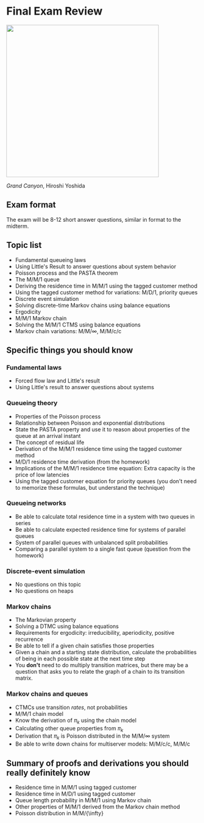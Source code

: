 # Final Exam Review

<img src="https://m.media-amazon.com/images/I/61i7jqn99WL._AC_UF350,350_QL50_.jpg" width="400px" />

*Grand Canyon*, Hiroshi Yoshida

## Exam format

The exam will be 8-12 short answer questions, similar in format to the midterm.

## Topic list

- Fundamental queueing laws
- Using Little's Result to answer questions about system behavior
- Poisson process and the PASTA theorem
- The M/M/1 queue
- Deriving the residence time in M/M/1 using the tagged customer method
- Using the tagged customer method for variations: M/D/1, priority queues
- Discrete event simulation
- Solving discrete-time Markov chains using balance equations
- Ergodicity
- M/M/1 Markov chain
- Solving the M/M/1 CTMS using balance equations
- Markov chain variations: M/M/∞, M/M/c/c

## Specific things you should know

### Fundamental laws

- Forced flow law and Little's result
- Using Little's result to answer questions about systems

### Queueing theory
- Properties of the Poisson process
- Relationship between Poisson and exponential distributions
- State the PASTA property and use it to reason about properties of the queue at an arrival instant
- The concept of residual life
- Derivation of the M/M/1 residence time using the tagged customer method
- M/D/1 residence time derivation (from the homework)
- Implications of the M/M/1 residence time equation: Extra capacity is the price of low latencies
- Using the tagged customer equation for priority queues (you don't need to memorize these formulas, but understand the technique)

### Queueing networks

- Be able to calculate total residence time in a system with two queues in series
- Be able to calculate expected residence time for systems of parallel queues
- System of parallel queues with unbalanced split probabilities
- Comparing a parallel system to a single fast queue (question from the homework)

### Discrete-event simulation

- No questions on this topic
- No questions on heaps

### Markov chains

- The Markovian property
- Solving a DTMC using balance equations
- Requirements for ergodicity: irreducibility, aperiodicity, positive recurrence
- Be able to tell if a given chain satisfies those properties
- Given a chain and a starting state distribution, calculate the probabilities of being in each possible state at the next time step
- You **don't** need to do multiply transition matrices, but there may be a question that asks you to relate the graph of a chain to its transition matrix.

### Markov chains and queues

- CTMCs use transition *rates*, not probabilities
- M/M/1 chain model
- Know the derivation of *π<sub>k</sub>* using the chain model
- Calculating other queue properties from *π<sub>k</sub>*
- Derivation that  *π<sub>k</sub>* is Poisson distributed in the M/M/∞ system
- Be able to write down chains for multiserver models: M/M/c/c, M/M/c

## Summary of proofs and derivations you should really definitely know

- Residence time in M/M/1 using tagged customer
- Residence time in M/D/1 using tagged customer
- Queue length probability in M/M/1 using Markov chain
- Other properties of M/M/1 derived from the Markov chain method
- Poisson distribution in M/M/{\infty}

